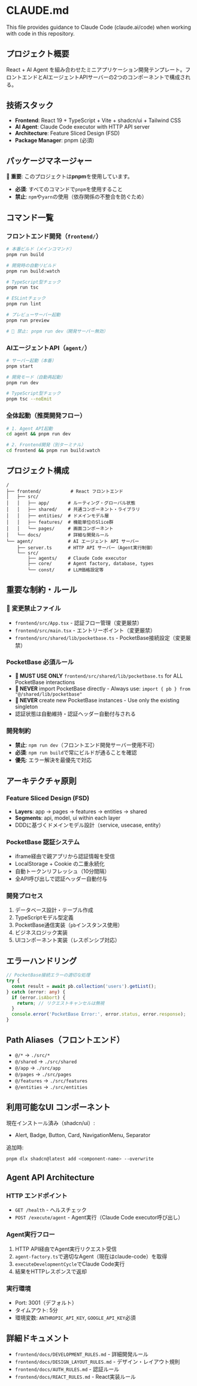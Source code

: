 # CLAUDE.md

This file provides guidance to Claude Code (claude.ai/code) when working with code in this repository.

## プロジェクト概要

React + AI Agent を組み合わせたミニアプリケーション開発テンプレート。フロントエンドとAIエージェントAPIサーバーの2つのコンポーネントで構成される。

## 技術スタック

- **Frontend**: React 19 + TypeScript + Vite + shadcn/ui + Tailwind CSS
- **AI Agent**: Claude Code executor with HTTP API server
- **Architecture**: Feature Sliced Design (FSD)
- **Package Manager**: pnpm (必須)

## パッケージマネージャー

**🚨 重要**: このプロジェクトは**pnpm**を使用しています。
- **必須**: すべてのコマンドで`pnpm`を使用すること
- **禁止**: `npm`や`yarn`の使用（依存関係の不整合を防ぐため）

## コマンド一覧

### フロントエンド開発（`frontend/`）
```bash
# 本番ビルド（メインコマンド）
pnpm run build

# 開発時の自動リビルド
pnpm run build:watch

# TypeScript型チェック
pnpm run tsc

# ESLintチェック
pnpm run lint

# プレビューサーバー起動
pnpm run preview

# 🚨 禁止: pnpm run dev（開発サーバー無効）
```

### AIエージェントAPI（`agent/`）
```bash
# サーバー起動（本番）
pnpm start

# 開発モード（自動再起動）
pnpm run dev

# TypeScript型チェック
pnpm tsc --noEmit
```

### 全体起動（推奨開発フロー）
```bash
# 1. Agent API起動
cd agent && pnpm run dev

# 2. Frontend開発（別ターミナル）
cd frontend && pnpm run build:watch
```

## プロジェクト構成

```
/
├── frontend/           # React フロントエンド
│   ├── src/
│   │   ├── app/       # ルーティング・グローバル状態
│   │   ├── shared/    # 共通コンポーネント・ライブラリ
│   │   ├── entities/  # ドメインモデル層
│   │   ├── features/  # 機能単位のSlice群
│   │   └── pages/     # 画面コンポーネント
│   └── docs/          # 詳細な開発ルール
└── agent/             # AI エージェント API サーバー
    ├── server.ts      # HTTP API サーバー（Agent実行制御）
    └── src/
        ├── agents/    # Claude Code executor
        ├── core/      # Agent factory, database, types
        └── const/     # LLM価格設定等
```

## 重要な制約・ルール

### 🚨 変更禁止ファイル
- `frontend/src/App.tsx` - 認証フロー管理（変更厳禁）
- `frontend/src/main.tsx` - エントリーポイント（変更厳禁）
- `frontend/src/shared/lib/pocketbase.ts` - PocketBase接続設定（変更厳禁）

### PocketBase 必須ルール
- **🚨 MUST USE ONLY** `frontend/src/shared/lib/pocketbase.ts` for ALL PocketBase interactions
- **🚨 NEVER** import PocketBase directly - Always use: `import { pb } from "@/shared/lib/pocketbase"`
- **🚨 NEVER** create new PocketBase instances - Use only the existing singleton
- 認証状態は自動維持・認証ヘッダー自動付与される

### 開発制約
- **禁止**: `npm run dev`（フロントエンド開発サーバー使用不可）
- **必須**: `npm run build`で常にビルドが通ることを確認
- **優先**: エラー解決を最優先で対応

## アーキテクチャ原則

### Feature Sliced Design (FSD)
- **Layers**: app → pages → features → entities → shared
- **Segments**: api, model, ui within each layer
- DDDに基づくドメインモデル設計（service, usecase, entity）

### PocketBase 認証システム
- iframe経由で親アプリから認証情報を受信
- LocalStorage + Cookie の二重永続化
- 自動トークンリフレッシュ（10分間隔）
- 全API呼び出しで認証ヘッダー自動付与

### 開発プロセス
1. データベース設計・テーブル作成
2. TypeScriptモデル型定義
3. PocketBase通信実装（`pb`インスタンス使用）
4. ビジネスロジック実装
5. UIコンポーネント実装（レスポンシブ対応）

## エラーハンドリング

```typescript
// PocketBase接続エラーの適切な処理
try {
  const result = await pb.collection('users').getList();
} catch (error: any) {
  if (error.isAbort) {
    return; // リクエストキャンセルは無視
  }
  console.error('PocketBase Error:', error.status, error.response);
}
```

## Path Aliases（フロントエンド）

- `@/*` → `./src/*`
- `@/shared` → `./src/shared`
- `@/app` → `./src/app`
- `@/pages` → `./src/pages`
- `@/features` → `./src/features`
- `@/entities` → `./src/entities`

## 利用可能なUI コンポーネント

現在インストール済み（shadcn/ui）:
- Alert, Badge, Button, Card, NavigationMenu, Separator

追加時:
```bash
pnpm dlx shadcn@latest add <component-name> --overwrite
```

## Agent API Architecture

### HTTP エンドポイント
- `GET /health` - ヘルスチェック
- `POST /execute/agent` - Agent実行（Claude Code executor呼び出し）

### Agent実行フロー
1. HTTP API経由でAgent実行リクエスト受信
2. `agent-factory.ts`で適切なAgent（現在はclaude-code）を取得
3. `executeDevelopmentCycle`でClaude Code実行
4. 結果をHTTPレスポンスで返却

### 実行環境
- Port: 3001（デフォルト）
- タイムアウト: 5分
- 環境変数: `ANTHROPIC_API_KEY`, `GOOGLE_API_KEY`必須

## 詳細ドキュメント

- `frontend/docs/DEVELOPMENT_RULES.md` - 詳細開発ルール
- `frontend/docs/DESIGN_LAYOUT_RULES.md` - デザイン・レイアウト規則  
- `frontend/docs/AUTH_RULES.md` - 認証ルール
- `frontend/docs/REACT_RULES.md` - React実装ルール